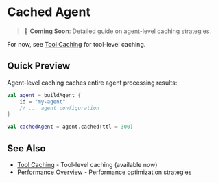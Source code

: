 # Cached Agent

> 📝 **Coming Soon**: Detailed guide on agent-level caching strategies.

For now, see [Tool Caching](./tool-caching.md) for tool-level caching.

## Quick Preview

Agent-level caching caches entire agent processing results:

```kotlin
val agent = buildAgent {
    id = "my-agent"
    // ... agent configuration
}

val cachedAgent = agent.cached(ttl = 300)
```

## See Also

- [Tool Caching](./tool-caching.md) - Tool-level caching (available now)
- [Performance Overview](./overview.md) - Performance optimization strategies
